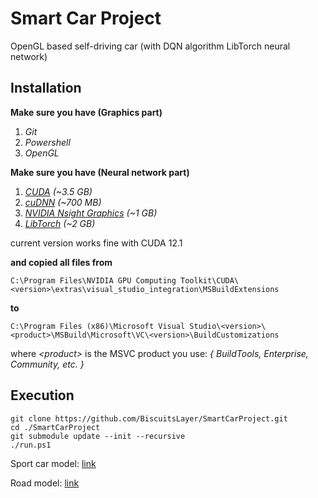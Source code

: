 # Smart Car Project

OpenGL based self-driving car (with DQN algorithm LibTorch neural network)

## Installation

**Make sure you have (Graphics part)**

1. *Git*
2. *Powershell*
3. *OpenGL*

**Make sure you have (Neural network part)**

1. *[CUDA](https://developer.nvidia.com/cuda-downloads) (~3.5 GB)*
2. *[cuDNN](https://developer.nvidia.com/rdp/cudnn-download) (~700 MB)*
3. *[NVIDIA Nsight Graphics](https://developer.nvidia.com/nsight-graphics) (~1 GB)*
4. *[LibTorch](https://pytorch.org/get-started/locally) (~2 GB)*

current version works fine with CUDA 12.1

**and copied all files from**

    C:\Program Files\NVIDIA GPU Computing Toolkit\CUDA\<version>\extras\visual_studio_integration\MSBuildExtensions

**to**

    C:\Program Files (x86)\Microsoft Visual Studio\<version>\<product>\MSBuild\Microsoft\VC\<version>\BuildCustomizations

where *\<product\>* is the MSVC product you use: *{ BuildTools, Enterprise, Community, etc. }*

## Execution

    git clone https://github.com/BiscuitsLayer/SmartCarProject.git
    cd ./SmartCarProject
    git submodule update --init --recursive
    ./run.ps1

Sport car model: [link](https://sketchfab.com/3d-models/concept-sport-car-566075bdb499404b908895a5f4dc6aa0)

Road model: [link](https://sketchfab.com/3d-models/parking-garage-free-download-5310b7d77b70427d936ec4253fff679c)
